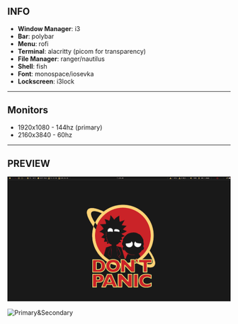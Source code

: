 ## INFO

- **Window Manager**: i3
- **Bar**: polybar
- **Menu**: rofi
- **Terminal**: alacritty (picom for transparency)
- **File Manager**: ranger/nautilus
- **Shell**: fish
- **Font**: monospace/iosevka
- **Lockscreen**: i3lock

---

## Monitors

- 1920x1080 - 144hz (primary)
- 2160x3840 - 60hz

---

## PREVIEW

![Primary](./preview/preview_1.png)

![Primary&Secondary](./preview/preview_2.png)
